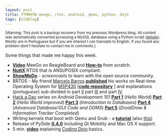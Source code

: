 ```yaml
---
layout: post
title: TTMMHTW meego, rtos, android, qemu, python, dojo
tags: [oldblog]
---
```


<small>[Warning: This post is a backup recovery from my previous Wordpress blog. All content was automatically converted accessing a MySQL database using a Python script (<a href="http://maluta.github.io/blog/convert-wordpress-to-jekyll/">details</a>). Mostly are in Portuguese but if you are interest I can translate to English. If you found any problem dont't hesitate to contact me in comments.]</small>



<div>Some things that made me happy this week.</div>
<div>
<ul>
	<li><strong><a href="http://youtu.be/LdKcNOrC5e4" target="_blank">Video</a></strong> MeeGo on BeagleBoard and <strong><a href="http://wiki.meego.com/ARM/Meego_on_Beagleboard_from_scratch" target="_blank">How-to</a></strong> from scratch.</li>
	<li><strong><a href="http://nuttx.sourceforge.net/" target="_blank">NuttX</a></strong> RTOS that is ANSI/POSIX compliant.</li>
	<li><strong><a href="http://showmedo.com/" target="_blank">ShowMeDo</a></strong> - <em>screencasts</em> to learn with the open source community.</li>
	<li>BRTOS  - My friend <a href="http://www.twitter.com/marcelobarros" target="_blank">Marcelo Barros</a> <strong><a href="http://jedizone.wordpress.com/2010/08/02/sistema-operacional-de-tempo-real-faco-voce-mesmo-i/" target="_blank">published</a></strong> his works on Real-time Operating System for <a href="http://en.wikipedia.org/wiki/MSP430" target="_blank">MSP430</a> [<strong><a href="http://code.google.com/p/basicrtos/" target="_blank">code repository</a></strong> ] and explanations (<em>portuguese</em>) sub-divided in part <a href="http://jedizone.wordpress.com/2010/08/03/sistema-operacional-de-tempo-real-faco-voce-mesmo-ii">II</a> part <a href="http://jedizone.wordpress.com/2010/08/04/sistema-operacional-de-tempo-real-faco-voce-mesmo-iii/" target="_blank">III</a> and part <a href="http://jedizone.wordpress.com/2010/08/06/sistema-operacional-de-tempo-real-faco-voce-mesmo-iv/" target="_blank">IV</a>.</li>
	<li><a href="http://hackaday.com" target="_blank">Hack a Day</a> series on Android  Development 101 <strong><a href="http://hackaday.com/2010/07/15/android-dev-101-%E2%80%93-part-1hello-world/" target="_blank">Part 1</a></strong> (<em>Hello World</em>)  <strong><a href="http://hackaday.com/2010/07/19/android-development-101-part-2improved-hello-world/" target="_blank">Part 2</a> </strong> (<em>Hello World improved</em>)  <strong><a href="http://hackaday.com/2010/07/21/android-development-101-part-3introduction-to-databases/" target="_blank">Part 3</a></strong> (<em>Introduction to Databases</em>) <a href="http://hackaday.com/2010/08/02/android-development-101-part-4advanced-databasegui-code-and-ddms/" target="_blank"><strong>Part 4</strong></a> (<em>Advanced Database/GUI Code and DDMS</em>) <strong><a href="http://hackaday.com/2010/08/05/android-development-101-part-5droiddraw-information-tracker-completed/" target="_blank">Part 5</a></strong> (<em>DroidDraw &amp; Information Tracker Completed</em>)</li>
	<li>Writing kernels that boot with Qemu and Grub - a <strong><a href="http://www.cs.vu.nl/~herbertb/misc/writingkernels.txt " target="_blank">tutorial</a></strong> (also <a href="http://www.osdever.net/bkerndev/index.php" target="_blank">this</a>)</li>
	<li>Release of PySide <a href="http://www.pyside.org/2010/08/pyside-v0-4-0-%E2%80%99alisson%E2%80%99-is-now-available/" target="_blank"><strong>0.4.0</strong></a> including Qt Mobility and Mac OS X support.</li>
	<li>5 min. <strong><a href="http://www.youtube.com/watch?v=gav9fLVkZQc" target="_blank">video</a></strong> explaining <a href="http://www.codingdojo.org/" target="_blank">Coding Dojo</a> basics.</li>
</ul>
</div>